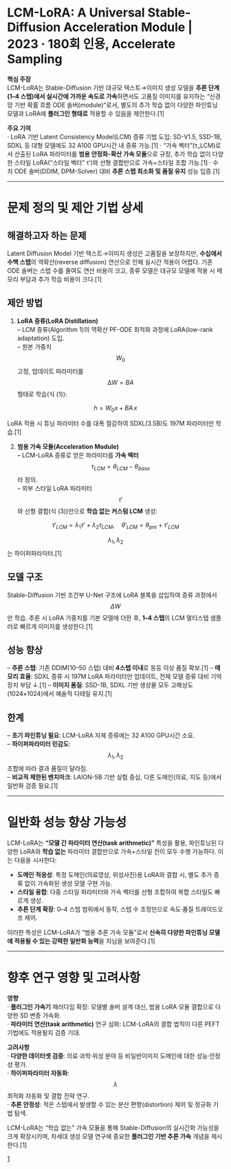 # LCM-LoRA: A Universal Stable-Diffusion Acceleration Module | 2023 · 180회 인용, Accelerate Sampling

**핵심 주장**  
LCM-LoRA는 Stable-Diffusion 기반 대규모 텍스트→이미지 생성 모델을 **추론 단계(1–4 스텝)에서 실시간에 가까운 속도로 가속**하면서도 고품질 이미지를 유지하는 “신경망 기반 확률 흐름 ODE 솔버(module)”로서, 별도의 추가 학습 없이 다양한 파인튜닝 모델과 LoRA에 **플러그인 형태로** 적용할 수 있음을 제안한다.[1]

**주요 기여**  
· LoRA 기반 Latent Consistency Model(LCM) 증류 기법 도입: SD-V1.5, SSD-1B, SDXL 등 대형 모델에도 32 A100 GPU시간 내 증류 가능.[1]
· “가속 벡터”(τ_LCM)로서 산출된 LoRA 파라미터를 **범용 안정화-확산 가속 모듈**으로 규정, 추가 학습 없이 다양한 스타일 LoRA(“스타일 벡터” τ′)와 선형 결합만으로 가속+스타일 조합 가능.[1]
· 수치 ODE 솔버(DDIM, DPM-Solver) 대비 **추론 스텝 최소화 및 품질 유지** 성능 입증.[1]

***

# 문제 정의 및 제안 기법 상세

## 해결하고자 하는 문제  
Latent Diffusion Model 기반 텍스트→이미지 생성은 고품질을 보장하지만, **수십에서 수백 스텝**의 역확산(reverse diffusion) 연산으로 인해 실시간 적용이 어렵다. 기존 ODE 솔버는 스텝 수를 줄여도 연산 비용이 크고, 증류 모델은 대규모 모델에 적용 시 메모리 부담과 추가 학습 비용이 크다.[1]

## 제안 방법  
1) **LoRA 증류(LoRA Distillation)**  
   – LCM 증류(Algorithm 1)의 역확산 PF-ODE 최적화 과정에 LoRA(low-rank adaptation) 도입.  
   – 원본 가중치 $$W_0$$ 고정, 업데이트 파라미터를 $$∆W = BA $$ 형태로 학습(식 (1)):  

$$
     h = W_0 x + BA\,x
   $$
   
   LoRA 적용 시 튜닝 파라미터 수를 대폭 절감하여 SDXL(3.5B)도 197M 파라미터만 학습.[1]

2) **범용 가속 모듈(Acceleration Module)**  
   – LCM-LoRA 증류로 얻은 파라미터를 **가속 벡터** $$\tau_{LCM} = \theta_{LCM} - \theta_{base}$$ 라 정의.  
   – 외부 스타일 LoRA 파라미터 $$\tau'$$ 와 선형 결합(식 (3))만으로 **학습 없는 커스텀 LCM** 생성:  

$$
     \tau'_{LCM} = \lambda_1 \tau' + \lambda_2 \tau_{LCM},\quad
     \theta'_{LCM} = \theta_{pre} + \tau'_{LCM}
   $$
   
   $$\lambda_1,\lambda_2$$는 하이퍼파라미터.[1]

## 모델 구조  
Stable-Diffusion 기반 조건부 U-Net 구조에 LoRA 블록을 삽입하여 증류 과정에서 $$\Delta W$$만 학습. 추론 시 LoRA 가중치를 기본 모델에 더한 후, **1–4 스텝**의 LCM 멀티스텝 샘플러로 빠르게 이미지를 생성한다.[1]

## 성능 향상  
– **추론 스텝**: 기존 DDIM(10–50 스텝) 대비 **4스텝 이내**로 동등 이상 품질 확보.[1]
– **메모리 효율**: SDXL 증류 시 197M LoRA 파라미터만 업데이트, 전체 모델 증류 대비 기억장치 부담 ↓.[1]
– **이미지 품질**: SSD-1B, SDXL 기반 생성물 모두 고해상도(1024×1024)에서 예술적 디테일 유지.[1]

## 한계  
– **초기 파인튜닝 필요**: LCM-LoRA 자체 증류에는 32 A100 GPU시간 소요.  
– **하이퍼파라미터 민감도**: $$\lambda_1,\lambda_2$$ 조합에 따라 결과 품질이 달라짐.  
– **비교적 제한된 벤치마크**: LAION-5B 기반 실험 중심, 다른 도메인(의료, 지도 등)에서 일반화 검증 필요.[1]

***

# 일반화 성능 향상 가능성

LCM-LoRA는 **“모델 간 파라미터 연산(task arithmetic)”** 특성을 활용, 파인튜닝된 다양한 LoRA와 **학습 없는** 파라미터 결합만으로 가속+스타일 전이 모두 수행 가능하다. 이는 다음을 시사한다:  
- **도메인 적응성**: 특정 도메인(의료영상, 위성사진)용 LoRA와 결합 시, 별도 추가 증류 없이 가속화된 생성 모델 구현 가능.  
- **스타일 융합**: 다중 스타일 파라미터와 가속 벡터를 선형 조합하여 복합 스타일도 빠르게 생성.  
- **추론 단계 확장**: 0–4 스텝 범위에서 동작, 스텝 수 조정만으로 속도·품질 트레이드오프 제어.

이러한 특성은 LCM-LoRA가 “범용 추론 가속 모듈”로서 **신속히 다양한 파인튜닝 모델에 적용될 수 있는 강력한 일반화 능력**을 지님을 보여준다.[1]

***

# 향후 연구 영향 및 고려사항

**영향**  
· **플러그인 가속기** 패러다임 확장: 모델별 솔버 설계 대신, 범용 LoRA 모듈 결합으로 다양한 SD 변종 가속화.  
· **파라미터 연산(task arithmetic)** 연구 심화: LCM-LoRA의 결합 법칙이 다른 PEFT 기법에도 적용될지 검증 기대.

**고려사항**  
· **다양한 데이터셋 검증**: 의료·과학·위성 분야 등 비일반이미지 도메인에 대한 성능·안정성 평가.  
· **하이퍼파라미터 자동화**: $$\lambda$$ 최적화 자동화 및 결합 전략 연구.  
· **추론 안정성**: 적은 스텝에서 발생할 수 있는 분산 편향(distortion) 제어 및 정규화 기법 탐색.  

LCM-LoRA는 “학습 없는” 가속 모듈을 통해 Stable-Diffusion의 실시간화 가능성을 크게 확장시키며, 차세대 생성 모델 연구에 중요한 **플러그인 기반 추론 가속** 개념을 제시한다.[1]

[1](https://ppl-ai-file-upload.s3.amazonaws.com/web/direct-files/attachments/22370781/18dfce32-d5b0-4945-b26a-7ec933bba98b/2311.05556v1.pdf)
